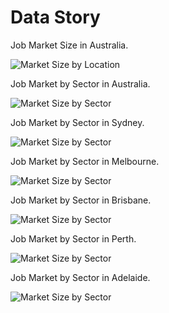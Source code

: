 # Data Story

Job Market Size in Australia.

![Market Size by Location](charts/market_locations.png)


Job Market by Sector in Australia.

![Market Size by Sector](charts/sectors.png)


Job Market by Sector in Sydney.

![Market Size by Sector](charts/sydney.png)


Job Market by Sector in Melbourne.

![Market Size by Sector](charts/melbourne.png)


Job Market by Sector in Brisbane.

![Market Size by Sector](charts/brisbane.png)


Job Market by Sector in Perth.

![Market Size by Sector](charts/perth.png)


Job Market by Sector in Adelaide.

![Market Size by Sector](charts/adelaide.png)



